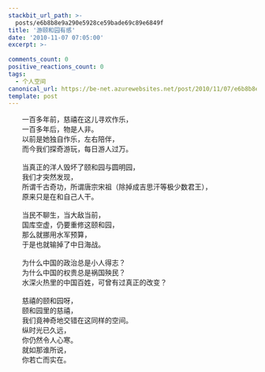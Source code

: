 ```yaml
---
stackbit_url_path: >-
  posts/e6b8b8e9a290e5928ce59bade69c89e6849f
title: '游颐和园有感'
date: '2010-11-07 07:05:00'
excerpt: >-
  
comments_count: 0
positive_reactions_count: 0
tags: 
  - 个人空间
canonical_url: https://be-net.azurewebsites.net/post/2010/11/07/e6b8b8e9a290e5928ce59bade69c89e6849f
template: post
---
```

<div style="text-indent: 2em">一百多年前，慈禧在这儿寻欢作乐，</div>  <div style="text-indent: 2em">一百多年后，物是人非。</div>  <div style="text-indent: 2em">以前是她独自作乐，左右陪伴，</div>  <div style="text-indent: 2em">而今我们探奇游玩，每日游人过万。</div>  <div style="text-indent: 2em">&#160;</div>  <div style="text-indent: 2em">当真正的洋人毁坏了颐和园与圆明园，</div>  <div style="text-indent: 2em">我们才突然发现，</div>  <div style="text-indent: 2em">所谓千古奇功，所谓唐宗宋祖（除掉成吉思汗等极少数君王），</div>  <div style="text-indent: 2em">原来只是在和自己人干。</div>  <div style="text-indent: 2em">&#160;</div>  <div style="text-indent: 2em">当民不聊生，当大敌当前，</div>  <div style="text-indent: 2em">国库空虚，仍要重修这颐和园，</div>  <div style="text-indent: 2em">那么就挪用水军预算，</div>  <div style="text-indent: 2em">于是也就输掉了中日海战。</div>  <div style="text-indent: 2em">&#160;</div>  <div style="text-indent: 2em">为什么中国的政治总是小人得志？</div>  <div style="text-indent: 2em">为什么中国的权贵总是祸国殃民？</div>  <div style="text-indent: 2em">水深火热里的中国百姓，可曾有过真正的改变？</div>  <div style="text-indent: 2em">&#160;</div>  <div style="text-indent: 2em">慈禧的颐和园呀，</div>  <div style="text-indent: 2em">颐和园里的慈禧，</div>  <div style="text-indent: 2em">我们竟神奇地交错在这同样的空间。</div>  <div style="text-indent: 2em">纵时光已久远，</div>  <div style="text-indent: 2em">你仍然令人心寒。</div>  <div style="text-indent: 2em">就如那谁所说，</div>  <div style="text-indent: 2em">你若亡而实在。</div>
